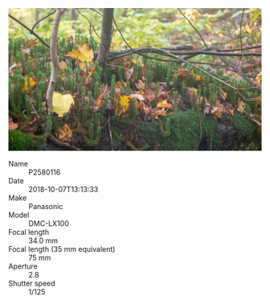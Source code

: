 [![P2580116](/photos/hd/P2580116.jpg)](/photos/full/P2580116.jpg?raw=true)

<dl>
  <dt>Name</dt>
  <dd>P2580116</dd>
  <dt>Date</dt>
  <dd>2018-10-07T13:13:33</dd>
  <dt>Make</dt>
  <dd>Panasonic</dd>
  <dt>Model</dt>
  <dd>DMC-LX100</dd>
  <dt>Focal length</dt>
  <dd>34.0 mm</dd>
  <dt>Focal length (35 mm equivalent)</dt>
  <dd>75 mm</dd>
  <dt>Aperture</dt>
  <dd>2.8</dd>
  <dt>Shutter speed</dt>
  <dd>1/125</dd>
</dl>
